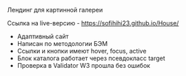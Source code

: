 Лендинг для картинной галереи 

Ссылка на live-версию - https://sofihihi23.github.io/House/
- Адаптивный сайт
- Написан по методологии БЭМ
- Ссылки и кнопки имеют hover, focus, active
- Блок каталога работает через псевдокласс target
- Проверка в Validator W3 прошла без ошибок
